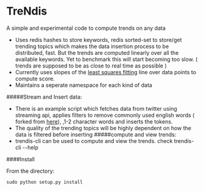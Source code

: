 TreNdis
=======

A simple and experimental code to compute trends on any data

* Uses redis hashes to store keywords, redis sorted-set to store/get
  trending topics which makes the data insertion process to be
  distributed, fast. But the trends are computed linearly over all the
  available keywords. Yet to benchmark this will start becoming too slow.
  ( trends are supposed to be as close to real time as possible )
* Currently uses slopes of the
  [least squares fitting](http://mathworld.wolfram.com/LeastSquaresFitting.html)
  line over data points to compute score.
* Maintains a seperate namespace for each kind of data

#####Stream and Insert data:
* There is an example script which fetches data from twitter using
  streaming api, applies filters to remove commonly used english words
  ( forked from
  [here](https://code.google.com/p/twitter-sentiment-analysis/source/browse/trunk/files/stopwords.txt)), 
  ,1-2 character words and inserts the tokens.
*  The quality of the trending topics will be highly dependent on how the
  data is filtered before inserting
#####compute and view trends:
* trendis-cli can be used to compute and view the trends. check
  trendis-cli --help

####Install

From the directory:
```
sudo python setup.py install
```
